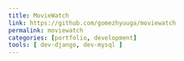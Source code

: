 ```yaml
---
title: MovieWatch
link: https://github.com/gomezhyuuga/moviewatch
permalink: moviewatch
categories: [portfolio, development]
tools: [ dev-django, dev-mysql ]
---
```



